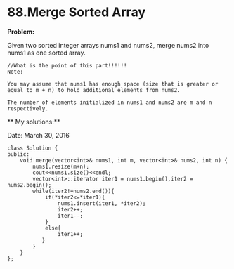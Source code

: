 # 88.Merge Sorted Array

**Problem:**

Given two sorted integer arrays nums1 and nums2, merge nums2 into nums1 as one sorted array.

    //What is the point of this part!!!!!!
    Note:

    You may assume that nums1 has enough space (size that is greater or equal to m + n) to hold additional elements from nums2. 

    The number of elements initialized in nums1 and nums2 are m and n respectively.
    
    
    
    
** My solutions:**

Date: March 30, 2016

    class Solution {
    public:
        void merge(vector<int>& nums1, int m, vector<int>& nums2, int n) {
            nums1.resize(m+n);
            cout<<nums1.size()<<endl;
            vector<int>::iterator iter1 = nums1.begin(),iter2 = nums2.begin();
            while(iter2!=nums2.end()){
                if(*iter2<=*iter1){
                    nums1.insert(iter1, *iter2);
                    iter2++;
                    iter1--;
                } 
                else{
                    iter1++;
               }
            }
        }
    };